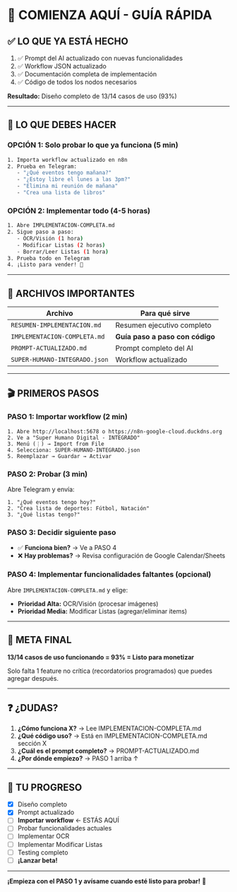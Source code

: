 # 🚀 COMIENZA AQUÍ - GUÍA RÁPIDA

## ✅ LO QUE YA ESTÁ HECHO

1. ✅ Prompt del AI actualizado con nuevas funcionalidades
2. ✅ Workflow JSON actualizado
3. ✅ Documentación completa de implementación
4. ✅ Código de todos los nodos necesarios

**Resultado:** Diseño completo de 13/14 casos de uso (93%)

---

## 🎯 LO QUE DEBES HACER

### OPCIÓN 1: Solo probar lo que ya funciona (5 min)
```bash
1. Importa workflow actualizado en n8n
2. Prueba en Telegram:
   - "¿Qué eventos tengo mañana?"
   - "¿Estoy libre el lunes a las 3pm?"
   - "Elimina mi reunión de mañana"
   - "Crea una lista de libros"
```

### OPCIÓN 2: Implementar todo (4-5 horas)
```bash
1. Abre IMPLEMENTACION-COMPLETA.md
2. Sigue paso a paso:
   - OCR/Visión (1 hora)
   - Modificar Listas (2 horas)
   - Borrar/Leer Listas (1 hora)
3. Prueba todo en Telegram
4. ¡Listo para vender! 🎉
```

---

## 📁 ARCHIVOS IMPORTANTES

| Archivo | Para qué sirve |
|---------|----------------|
| `RESUMEN-IMPLEMENTACION.md` | Resumen ejecutivo completo |
| `IMPLEMENTACION-COMPLETA.md` | **Guía paso a paso con código** |
| `PROMPT-ACTUALIZADO.md` | Prompt completo del AI |
| `SUPER-HUMANO-INTEGRADO.json` | Workflow actualizado |

---

## 🎬 PRIMEROS PASOS

### PASO 1: Importar workflow (2 min)
```
1. Abre http://localhost:5678 o https://n8n-google-cloud.duckdns.org
2. Ve a "Super Humano Digital - INTEGRADO"
3. Menú (⋮) → Import from File
4. Selecciona: SUPER-HUMANO-INTEGRADO.json
5. Reemplazar → Guardar → Activar
```

### PASO 2: Probar (3 min)
Abre Telegram y envía:
```
1. "¿Qué eventos tengo hoy?"
2. "Crea lista de deportes: Fútbol, Natación"
3. "¿Qué listas tengo?"
```

### PASO 3: Decidir siguiente paso
- ✅ **Funciona bien?** → Ve a PASO 4
- ❌ **Hay problemas?** → Revisa configuración de Google Calendar/Sheets

### PASO 4: Implementar funcionalidades faltantes (opcional)
Abre `IMPLEMENTACION-COMPLETA.md` y elige:
- **Prioridad Alta:** OCR/Visión (procesar imágenes)
- **Prioridad Media:** Modificar Listas (agregar/eliminar items)

---

## 🏁 META FINAL

**13/14 casos de uso funcionando = 93% = Listo para monetizar**

Solo falta 1 feature no crítica (recordatorios programados) que puedes agregar después.

---

## ❓ ¿DUDAS?

1. **¿Cómo funciona X?** → Lee IMPLEMENTACION-COMPLETA.md
2. **¿Qué código uso?** → Está en IMPLEMENTACION-COMPLETA.md sección X
3. **¿Cuál es el prompt completo?** → PROMPT-ACTUALIZADO.md
4. **¿Por dónde empiezo?** → PASO 1 arriba ↑

---

## 🎯 TU PROGRESO

- [x] Diseño completo
- [x] Prompt actualizado
- [ ] **Importar workflow** ← ESTÁS AQUÍ
- [ ] Probar funcionalidades actuales
- [ ] Implementar OCR
- [ ] Implementar Modificar Listas
- [ ] Testing completo
- [ ] **¡Lanzar beta!**

---

**¡Empieza con el PASO 1 y avísame cuando esté listo para probar!** 🚀

